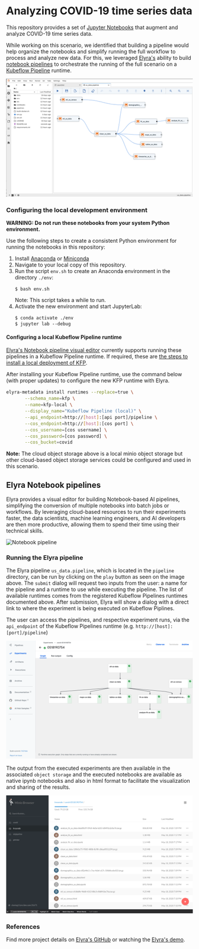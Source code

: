 # Analyzing COVID-19 time series data

This repository provides a set of [Jupyter Notebooks](https://jupyter.org) that augment and 
analyze COVID-19 time series data.

While working on this scenario, we identified that building a pipeline would help organize the
notebooks and simplify running the full workflow to process and analyze new data. For this, we leveraged
[Elyra's](https://github.com/elyra-ai/elyra) ability to build 
[notebook pipelines](https://elyra.readthedocs.io/en/latest/getting_started/overview.html#notebook-pipelines-visual-editor)
to orchestrate the running of the full scenario on a [Kubeflow Pipeline](https://www.kubeflow.org/docs/pipelines/overview/pipelines-overview/)
runtime.

![COVID-19 Analytics Pipeline](docs/source/images/covid-19-pipeline.png)

### Configuring the local development environment

**WARNING: Do not run these notebooks from your system Python environment.**

Use the following steps to create a consistent Python environment for running the
notebooks in this repository:

1. Install [Anaconda](https://docs.anaconda.com/anaconda/install/)
   or [Miniconda](https://docs.conda.io/en/latest/miniconda.html)
1. Navigate to your local copy of this repository.
1. Run the script `env.sh` to create an Anaconda environment in the directory `./env`:
   ```console
   $ bash env.sh
   ```
   Note: This script takes a while to run.
1. Activate the new environment and start JupyterLab:
   ```console
   $ conda activate ./env
   $ jupyter lab --debug
   ```

#### Configuring a local Kubeflow Pipeline runtime

[Elyra's Notebook pipeline visual editor](https://elyra.readthedocs.io/en/latest/getting_started/overview.html#notebook-pipelines-visual-editor)
currently supports running these pipelines in a Kubeflow Pipeline runtime.  If required, these are
[the steps to install a local deployment of KFP](https://elyra.readthedocs.io/en/latest/developer_guide/deploying-kubeflow-locally-for-dev.html).

After installing your Kubeflow Pipeline runtime, use the command below (with proper updates) to configure the new
KFP runtime with Elyra.

```bash
elyra-metadata install runtimes --replace=true \
       --schema_name=kfp \
       --name=kfp-local \
       --display_name="Kubeflow Pipeline (local)" \
       --api_endpoint=http://[host]:[api port]/pipeline \
       --cos_endpoint=http://[host]:[cos port] \
       --cos_username=[cos username] \
       --cos_password=[cos password] \
       --cos_bucket=covid
``` 

**Note:** The cloud object storage above is a local minio object storage but other cloud-based object storage 
services could be configured and used in this scenario.

## Elyra Notebook pipelines

Elyra provides a visual editor for building Notebook-based AI pipelines, simplifying the conversion of 
multiple notebooks into batch jobs or workflows. By leveraging cloud-based resources to run their 
experiments faster, the data scientists, machine learning engineers, and AI developers are then more productive,
allowing them to spend their time using their technical skills.

![Notebook pipeline](https://raw.githubusercontent.com/elyra-ai/community/master/resources/blog-announcement/elyra-pipelines.gif)

### Running the Elyra pipeline

The Elyra pipeline `us_data.pipeline`, which is located in the `pipeline` directory, can be run by clicking
on the `play` button as seen on the image above. The `submit` dialog will request two inputs from the user: a name 
for the pipeline and a runtime to use while executing the pipeline. The list of available runtimes comes from
the registered Kubeflow Pipelines runtimes documented above. After submission, Elyra will show a dialog with a direct
link to where the experiment is being executed on Kubeflow Piplines. 

The user can access the pipelines, and respective experiment runs, via the `api_endpoint` of the Kubeflow Pipelines
runtime (e.g. `http://[host]:[port]/pipeline`)

![Pipeline experiment run](docs/source/images/kfp-experiment.png)

The output from the executed experiments are then available in the associated `object storage`
and the executed notebooks are available as native ipynb notebooks and also in html format
to facilitate the visualization and sharing of the results.

![Pipeline experiment results in object storage](docs/source/images/object-storage-results.png)

### References

Find more project details on [Elyra's GitHub](https://github.com/elyra-ai/elyra) or watching the
[Elyra's demo](https://www.youtube.com/watch?v=Nj0yga6T4U8).
    
